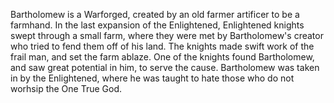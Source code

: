 Bartholomew is a Warforged, created by an old farmer artificer to be a farmhand. In the last expansion of the Enlightened, Enlightened knights swept through a small farm, where they were met by Bartholomew's creator who tried to fend them off of his land. The knights made swift work of the frail man, and set the farm ablaze. One of the knights found Bartholomew, and saw great potential in him, to serve the cause. Bartholomew was taken in by the Enlightened, where he was taught to hate those who do not worhsip the One True God. 
